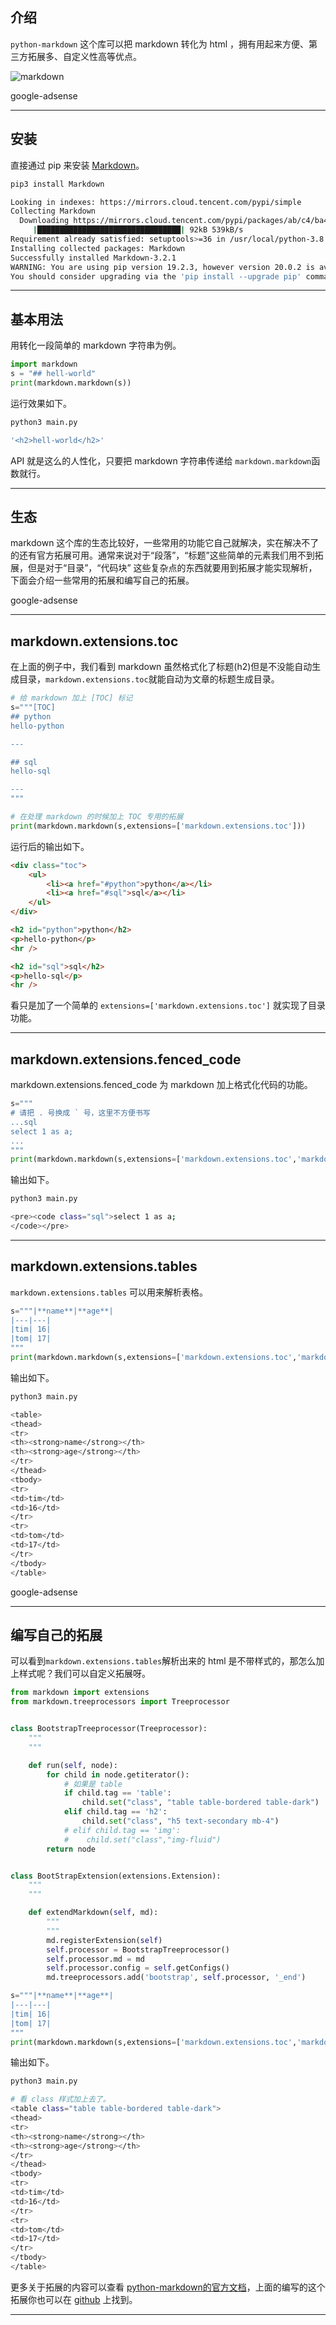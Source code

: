 ## 介绍
`python-markdown` 这个库可以把 markdown 转化为 html ，拥有用起来方便、第三方拓展多、自定义性高等优点。

![markdown](static/2020-15/markdown.png)

google-adsense

---


## 安装
直接通过 pip 来安装 [Markdown](https://pypi.org/project/Markdown/)。 
```bash
pip3 install Markdown

Looking in indexes: https://mirrors.cloud.tencent.com/pypi/simple
Collecting Markdown
  Downloading https://mirrors.cloud.tencent.com/pypi/packages/ab/c4/ba46d44855e6eb1770a12edace5a165a0c6de13349f592b9036257f3c3d3/Markdown-3.2.1-py2.py3-none-any.whl (88kB)
     |████████████████████████████████| 92kB 539kB/s                                             
Requirement already satisfied: setuptools>=36 in /usr/local/python-3.8.2/lib/python3.8/site-packages (from Markdown) (41.2.0)
Installing collected packages: Markdown
Successfully installed Markdown-3.2.1
WARNING: You are using pip version 19.2.3, however version 20.0.2 is available.
You should consider upgrading via the 'pip install --upgrade pip' command.
```

---

## 基本用法
用转化一段简单的 markdown 字符串为例。

```python
import markdown
s = "## hell-world"
print(markdown.markdown(s))
```
运行效果如下。
```bash
python3 main.py

'<h2>hell-world</h2>'
```

API 就是这么的人性化，只要把 markdown 字符串传递给 `markdown.markdown`函数就行。

---

## 生态
markdown 这个库的生态比较好，一些常用的功能它自己就解决，实在解决不了的还有官方拓展可用。通常来说对于“段落”，“标题”这些简单的元素我们用不到拓展，但是对于“目录”，“代码块” 这些复杂点的东西就要用到拓展才能实现解析，下面会介绍一些常用的拓展和编写自己的拓展。

google-adsense

---

## markdown.extensions.toc
在上面的例子中，我们看到 markdown 虽然格式化了标题(h2)但是不没能自动生成目录，`markdown.extensions.toc`就能自动为文章的标题生成目录。
```python
# 给 markdown 加上 [TOC] 标记
s="""[TOC]
## python
hello-python

---

## sql
hello-sql

---
"""

# 在处理 markdown 的时候加上 TOC 专用的拓展
print(markdown.markdown(s,extensions=['markdown.extensions.toc']))

```
运行后的输出如下。
```html
<div class="toc">
    <ul>
        <li><a href="#python">python</a></li>
        <li><a href="#sql">sql</a></li>
    </ul>
</div>

<h2 id="python">python</h2>
<p>hello-python</p>
<hr />

<h2 id="sql">sql</h2>
<p>hello-sql</p>
<hr />
```
看只是加了一个简单的 `extensions=['markdown.extensions.toc']` 就实现了目录功能。

---


## markdown.extensions.fenced_code
markdown.extensions.fenced_code 为 markdown 加上格式化代码的功能。
```python
s="""
# 请把 . 号换成 ` 号，这里不方便书写
...sql
select 1 as a;
...
"""
print(markdown.markdown(s,extensions=['markdown.extensions.toc','markdown.extensions.fenced_code']))
```
输出如下。
```bash
python3 main.py

<pre><code class="sql">select 1 as a;
</code></pre>
```
---

## markdown.extensions.tables
`markdown.extensions.tables` 可以用来解析表格。
```python
s="""|**name**|**age**|
|---|---|
|tim| 16|
|tom| 17|
"""
print(markdown.markdown(s,extensions=['markdown.extensions.toc','markdown.extensions.fenced_code','markdown.extensions.tables']))
```
输出如下。
```bash
python3 main.py

<table>
<thead>
<tr>
<th><strong>name</strong></th>
<th><strong>age</strong></th>
</tr>
</thead>
<tbody>
<tr>
<td>tim</td>
<td>16</td>
</tr>
<tr>
<td>tom</td>
<td>17</td>
</tr>
</tbody>
</table>
```

google-adsense

---

## 编写自己的拓展
可以看到`markdown.extensions.tables`解析出来的 html 是不带样式的，那怎么加上样式呢？我们可以自定义拓展呀。
```python
from markdown import extensions
from markdown.treeprocessors import Treeprocessor


class BootstrapTreeprocessor(Treeprocessor):
    """
    """

    def run(self, node):
        for child in node.getiterator():
            # 如果是 table
            if child.tag == 'table':
                child.set("class", "table table-bordered table-dark")
            elif child.tag == 'h2':
                child.set("class", "h5 text-secondary mb-4")
            # elif child.tag == 'img':
            #    child.set("class","img-fluid")
        return node


class BootStrapExtension(extensions.Extension):
    """
    """

    def extendMarkdown(self, md):
        """
        """
        md.registerExtension(self)
        self.processor = BootstrapTreeprocessor()
        self.processor.md = md
        self.processor.config = self.getConfigs()
        md.treeprocessors.add('bootstrap', self.processor, '_end')

s="""|**name**|**age**|
|---|---|
|tim| 16|
|tom| 17|
"""
print(markdown.markdown(s,extensions=['markdown.extensions.toc','markdown.extensions.fenced_code','markdown.extensions.tables',BootStrapExtension()]))

```
输出如下。
```bash
python3 main.py

# 看 class 样式加上去了。
<table class="table table-bordered table-dark">
<thead>
<tr>
<th><strong>name</strong></th>
<th><strong>age</strong></th>
</tr>
</thead>
<tbody>
<tr>
<td>tim</td>
<td>16</td>
</tr>
<tr>
<td>tom</td>
<td>17</td>
</tr>
</tbody>
</table>
```
更多关于拓展的内容可以查看 [python-markdown的官方文档](https://python-markdown.github.io/extensions/api/)，上面的编写的这个拓展你也可以在 [github](https://github.com/Neeky/bootstrap-your-markdown) 上找到。

---